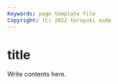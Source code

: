 ```yaml
---
Keywords: page template file 
Copyright: (C) 2022 teruyuki suda
---
```


# title

Write contents here.  
